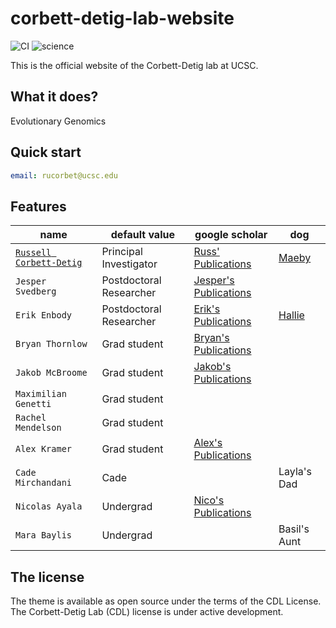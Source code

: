 # corbett-detig-lab-website

![CI](https://github.com/rundocs/jekyll-rtd-theme/workflows/CI/badge.svg?branch=develop)
![science](https://img.shields.io/badge/science-doing-brightgreen)

This is the official website of the Corbett-Detig lab at UCSC.

## What it does?

Evolutionary Genomics

## Quick start

```yml
email: rucorbet@ucsc.edu
```

## Features

| name                    | default value          | google scholar    |  dog   |
| ----------------------- | ---------------------- | ----------------- |---------------|
| [`Russell Corbett-Detig`](/People/Current/russ/) | Principal Investigator |[Russ' Publications](https://scholar.google.com/citations?user=9sF4nOkAAAAJ&hl=en)| [Maeby](https://user-images.githubusercontent.com/10063921/132934537-0feab719-b8ec-4ec9-b300-68086de61ffa.png) |
| `Jesper Svedberg`       | Postdoctoral Researcher|[Jesper's Publications](https://pubmed.ncbi.nlm.nih.gov/?term=svedberg+J%5Bau%5D&sort=pubdate)|
| `Erik Enbody`           | Postdoctoral Researcher|[Erik's Publications](https://scholar.google.com/citations?user=3bBANnkAAAAJ&hl=en) | [Hallie](/assets/images/hallie.jpg) |
| `Bryan Thornlow`        | Grad student           | [Bryan's Publications](https://scholar.google.com/citations?user=-mjgRsgAAAAJ&hl=en)|
| `Jakob McBroome`        | Grad student           |[Jakob's Publications](https://scholar.google.com/citations?user=qV-Y6ssAAAAJ&hl=en)|
| `Maximilian Genetti`    | Grad student           |                   |
| `Rachel Mendelson`      | Grad student           |                |
| `Alex Kramer`           | Grad student           | [Alex's Publications](https://scholar.google.com/citations?hl=en&user=d8U1u-wAAAAJ)|
| `Cade Mirchandani`      | Cade                   |                   | Layla's Dad |
| `Nicolas Ayala`         | Undergrad              |[Nico's Publications](https://scholar.google.com/citations?user=Q2nj73IAAAAJ&hl=en)|
| `Mara Baylis`           | Undergrad              |                   |Basil's Aunt|

## The license

The theme is available as open source under the terms of the CDL License. The Corbett-Detig Lab (CDL) license is under active development. 
